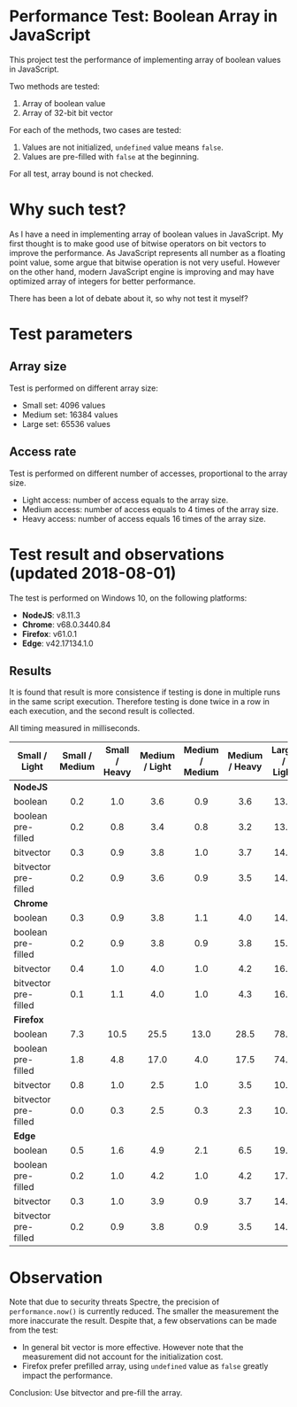 # Performance Test: Boolean Array in JavaScript

This project test the performance of implementing array of boolean values in JavaScript.

Two methods are tested:
1. Array of boolean value
2. Array of 32-bit bit vector

For each of the methods, two cases are tested:
1. Values are not initialized, `undefined` value means `false`.
2. Values are pre-filled with `false` at the beginning.

For all test, array bound is not checked.

# Why such test?

As I have a need in implementing array of boolean values in JavaScript. 
My first thought is to make good use of bitwise operators on bit vectors to improve the performance.
As JavaScript represents all number as a floating point value, some argue that bitwise operation is not very useful.
However on the other hand, modern JavaScript engine is improving and may have optimized array of integers for better performance. 

There has been a lot of debate about it, so why not test it myself?

# Test parameters
## Array size
Test is performed on different array size:
- Small set: 4096 values
- Medium set: 16384 values
- Large set: 65536 values

## Access rate
Test is performed on different number of accesses, proportional to the array size.
- Light access: number of access equals to the array size.
- Medium access: number of access equals to 4 times of the array size.
- Heavy access: number of access equals 16 times of the array size.

# Test result and observations (updated 2018-08-01)
The test is performed on Windows 10, on the following platforms:
- **NodeJS**: v8.11.3
- **Chrome**: v68.0.3440.84
- **Firefox**: v61.0.1
- **Edge**: v42.17134.1.0

## Results
It is found that result is more consistence if testing is done in multiple runs in the same script execution. 
Therefore testing is done twice in a row in each execution, and the second result is collected.

All timing measured in milliseconds.

| Small / Light        | Small / Medium | Small / Heavy | Medium / Light | Medium / Medium | Medium / Heavy | Large / Light | Large / Medium | Large / Heavy |
|----------------------|:--------------:|:-------------:|:--------------:|:---------------:|:--------------:|:-------------:|:--------------:|:-------------:|
| **NodeJS**           |                |               |                |                 |                |               |                |               |
| boolean              |       0.2      |      1.0      |       3.6      |       0.9       |       3.6      |      13.8     |       4.0      |      15.8     |
| boolean pre-filled   |       0.2      |      0.8      |       3.4      |       0.8       |       3.2      |      13.3     |       3.4      |      13.9     |
| bitvector            |       0.3      |      0.9      |       3.8      |       1.0       |       3.7      |      14.9     |       3.9      |      15.1     |
| bitvector pre-filled |       0.2      |      0.9      |       3.6      |       0.9       |       3.5      |      14.7     |       3.7      |      14.6     |
| **Chrome**           |                |               |                |                 |                |               |                |               |
| boolean              |       0.3      |      0.9      |       3.8      |       1.1       |       4.0      |      14.9     |      15.0      |      55.1     |
| boolean pre-filled   |       0.2      |      0.9      |       3.8      |       0.9       |       3.8      |      15.6     |       8.6      |      55.6     |
| bitvector            |       0.4      |      1.0      |       4.0      |       1.0       |       4.2      |      16.2     |       9.5      |      54.8     |
| bitvector pre-filled |       0.1      |      1.1      |       4.0      |       1.0       |       4.3      |      16.1     |      14.3      |      49.2     |
| **Firefox**          |                |               |                |                 |                |               |                |               |
| boolean              |       7.3      |      10.5     |      25.5      |       13.0      |      28.5      |      78.5     |      45.5      |     124.5     |
| boolean pre-filled   |       1.8      |      4.8      |      17.0      |       4.0       |      17.5      |      74.0     |      18.0      |      73.8     |
| bitvector            |       0.8      |      1.0      |       2.5      |       1.0       |       3.5      |      10.3     |       3.3      |      9.0      |
| bitvector pre-filled |       0.0      |      0.3      |       2.5      |       0.3       |       2.3      |      10.5     |       2.3      |      9.5      |
| **Edge**             |                |               |                |                 |                |               |                |               |
| boolean              |       0.5      |      1.6      |       4.9      |       2.1       |       6.5      |      19.7     |       8.9      |      31.3     |
| boolean pre-filled   |       0.2      |      1.0      |       4.2      |       1.0       |       4.2      |      17.2     |       4.3      |      21.0     |
| bitvector            |       0.3      |      1.0      |       3.9      |       0.9       |       3.7      |      14.3     |       3.9      |      14.5     |
| bitvector pre-filled |       0.2      |      0.9      |       3.8      |       0.9       |       3.5      |      14.1     |       3.7      |      14.5     |

# Observation
Note that due to security threats Spectre, the precision of `performance.now()` is currently reduced. The smaller the measurement the more inaccurate the result. Despite that, a few observations can be made from the test:

- In general bit vector is more effective. However note that the measurement did not account for the initialization cost.
- Firefox prefer prefilled array, using `undefined` value as `false` greatly impact the performance.

Conclusion: Use bitvector and pre-fill the array.

